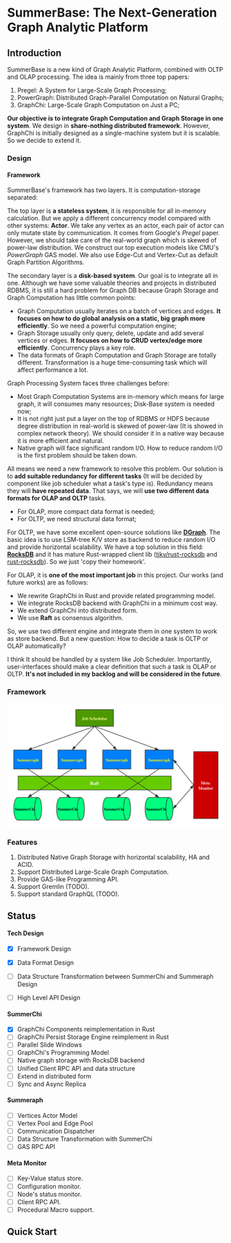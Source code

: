 # SummerBase: The Next-Generation Graph Analytic Platform
## Introduction

SummerBase is a new kind of Graph Analytic Platform, combined with OLTP and OLAP processing. The idea is mainly from three top papers:

1. Pregel: A System for Large-Scale Graph Processing;
2. PowerGraph: Distributed Graph-Parallel Computation on Natural Graphs;
3. GraphChi:  Large-Scale Graph Computation on Just a PC;

**Our objective is to integrate Graph Computation and Graph Storage in one system**. We design in **share-nothing distributed framework**. However, GraphChi is initially designed as a single-machine system but it is scalable. So we decide to extend it. 

### Design

#### Framework

SummerBase's framework has two layers. It is computation-storage separated:  

The top layer is **a stateless system**, it is responsible for all in-memory calculation. But we apply a different concurrency model compared with other systems: **Actor**. We take any vertex as an actor, each pair of actor can only mutate state by communication. It comes from Google's *Pregel* paper. However, we should take care of the real-world graph which is skewed of power-law distribution. We construct our top execution models like CMU's *PowerGraph* GAS model. We also use Edge-Cut and Vertex-Cut as default Graph Partition Algorithms.

The secondary layer is a **disk-based system**. Our goal is to integrate all in one. Although we have some valuable theories and projects in distributed RDBMS, it is still a hard problem for Graph DB because Graph Storage and Graph Computation has little common points: 

* Graph Computation usually iterates on a batch of vertices and edges. **It focuses on how to do global analysis on a static, big graph more efficiently**. So we need a powerful computation engine;
* Graph Storage usually only query, delete, update and add several vertices or edges. **It focuses on how to CRUD vertex/edge more efficiently**. Concurrency plays a key role.
* The data formats of Graph Computation and Graph Storage are totally different. Transformation is a huge time-consuming task which will affect performance a lot. 

Graph Processing System faces three challenges before:

* Most Graph Computation Systems are in-memory which means for large graph, it will consumes many resources; Disk-Base system is needed now;
* It is not right just put a layer on the top of RDBMS or HDFS because degree distribution in real-world is skewed of power-law (It is showed in complex network theory). We should consider it in a native way because it is more efficient and natural.
* Native graph will face significant random I/O. How to reduce random I/O is the first problem should be taken down. 

All means we need a new framework to resolve this problem. Our solution is to **add suitable redundancy for different tasks** (It will be decided by component like job scheduler what a task's type is). Redundancy means they will **have repeated data**. That says, we will **use two different data formats for OLAP and OLTP** tasks. 

* For OLAP, more compact data format is needed;
* For OLTP, we need structural data format;

For OLTP, we have some excellent open-source solutions like [**DGraph**](https://github.com/dgraph-io/dgraph). The basic idea is to use LSM-tree K/V store as backend to reduce random I/O and provide horizontal scalability. We have a top solution in this field: [**RocksDB**](https://github.com/facebook/rocksdb/) and it has mature Rust-wrapped client lib ([tikv/rust-rocksdb](https://github.com/tikv/rust-rocksdb) and [rust-rocksdb](https://github.com/rust-rocksdb/rust-rocksdb)). So we just 'copy their homework'. 

For OLAP, it is **one of the most important job** in this project. Our works (and future works) are as follows:

* We rewrite GraphChi in Rust and provide related programming model.
* We integrate RocksDB backend with GraphChi in a minimum cost way.
* We extend GraphChi into distributed form.
* We use **Raft** as consensus algorithm.

So, we use two different engine and integrate them in one system to work as store backend. But a new question: How to decide a task is OLTP or OLAP automatically?

I think It should be handled by a system like Job Scheduler. Importantly, user-interfaces should make a clear definition that such a task is OLAP or OLTP. **It's not included in my backlog and will be considered in the future**. 

### Framework

![SummerBase](SummerBase_Framework.jpg)

### Features

1. Distributed Native Graph Storage with horizontal scalability, HA and ACID. 
2. Support Distributed Large-Scale Graph Computation.
3. Provide GAS-like Programming API.
4. Support Gremlin (TODO).  
5. Support standard GraphQL (TODO).  

## Status

#### Tech Design

- [x] Framework Design

- [x] Data Format Design

- [ ] Data Structure Transformation between SummerChi and Summeraph Design

- [ ] High Level API Design

#### SummerChi

- [x] GraphChi Components reimplementation in Rust
- [ ] GraphChi Persist Storage Engine reimplement in Rust
- [ ] Parallel Slide Windows
- [ ] GraphChi's Programming Model
- [ ] Native graph storage with RocksDB backend
- [ ] Unified Client RPC API and data structure
- [ ] Extend in distributed form
- [ ] Sync and Async Replica

#### Summeraph

- [ ] Vertices Actor Model
- [ ] Vertex Pool and Edge Pool
- [ ] Communication Dispatcher
- [ ] Data Structure Transformation with SummerChi
- [ ] GAS RPC API

#### Meta Monitor

- [ ] Key-Value status store.
- [ ] Configuration monitor.
- [ ] Node's status monitor.
- [ ] Client RPC API. 
- [ ] Procedural Macro support.

## Quick Start





